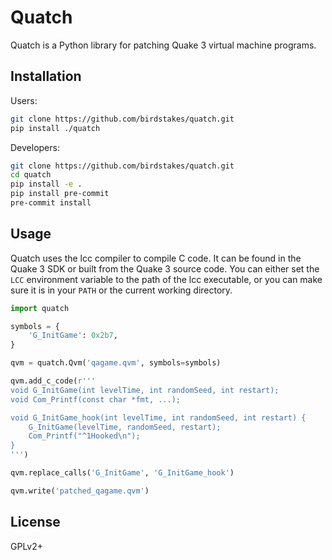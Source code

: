 # Quatch

Quatch is a Python library for patching Quake 3 virtual machine programs.

## Installation

Users:

```bash
git clone https://github.com/birdstakes/quatch.git
pip install ./quatch
```

Developers:

```bash
git clone https://github.com/birdstakes/quatch.git
cd quatch
pip install -e .
pip install pre-commit
pre-commit install
```

## Usage

Quatch uses the lcc compiler to compile C code. It can be found in the Quake 3 SDK or
built from the Quake 3 source code. You can either set the `LCC` environment variable
to the path of the lcc executable, or you can make sure it is in your `PATH` or the
current working directory.

```python
import quatch

symbols = {
    'G_InitGame': 0x2b7,
}

qvm = quatch.Qvm('qagame.qvm', symbols=symbols)

qvm.add_c_code(r'''
void G_InitGame(int levelTime, int randomSeed, int restart);
void Com_Printf(const char *fmt, ...);

void G_InitGame_hook(int levelTime, int randomSeed, int restart) {
    G_InitGame(levelTime, randomSeed, restart);
    Com_Printf("^1Hooked\n");
}
''')

qvm.replace_calls('G_InitGame', 'G_InitGame_hook')

qvm.write('patched_qagame.qvm')
```

## License

GPLv2+
